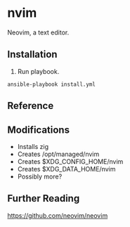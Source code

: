 # nvim

Neovim, a text editor.

## Installation

1. Run playbook.

```
ansible-playbook install.yml
```

## Reference

## Modifications
* Installs zig
* Creates /opt/managed/nvim
* Creates $XDG_CONFIG_HOME/nvim
* Creates $XDG_DATA_HOME/nvim
* Possibly more?

## Further Reading

https://github.com/neovim/neovim
